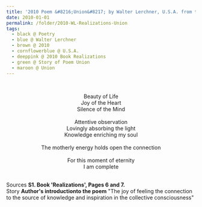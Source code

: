 ```yaml
---
title: '2010 Poem &#8216;Union&#8217; by Walter Lerchner, U.S.A. from the Book &#8216;Realizations&#8217;, Pages 6 and 7'
date: 2010-01-01
permalink: /folder/2010-WL-Realizations-Union
tags:
  - black @ Poetry
  - blue @ Walter Lerchner
  - brown @ 2010
  - cornflowerblue @ U.S.A.
  - deeppink @ 2010 Book Realizations
  - green @ Story of Poem Union
  - maroon @ Union
---
```


<br>

<p style="text-align:center;">
Beauty of Life<br>
Joy of the Heart<br>
Silence of the Mind<br>
<br>
Attentive observation<br>
Lovingly absorbing the light<br>
Knowledge enriching my soul<br>
<br>
The motherly energy holds open the connection<br>
<br>
For this moment of eternity<br>
I am complete
</p>

<br>

<wave-list>
<list-title color="DarkSeaGreen" width="40">Sources</list-title>
  <list-item color="BlanchedAlmond"  width="285"><b> S1. Book 'Realizations', Pages 6 and 7.</b></list-item>
</wave-list>

<br>

<wave-list>
<list-title color="DarkSeaGreen" width="25">Story</list-title>
  <list-item color="BlanchedAlmond"  width="280"><b>Author's introductionto the poem</b> "The joy of feeling the connection to the source of knowledge and inspiration in the collective consciousness"</list-item>
</wave-list>